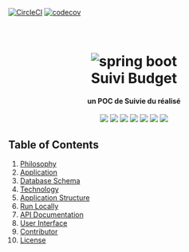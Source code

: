 [![CircleCI](https://circleci.com/gh/jabranemohamed/SuiviBudget/tree/master.svg?style=svg)](https://circleci.com/gh/jabranemohamed/SuiviBudget/tree/master)
[![codecov](https://codecov.io/gh/jabranemohamed/SuiviBudget/branch/master/graph/badge.svg)](https://codecov.io/gh/jabranemohamed/SuiviBudget)

<h1 align="center">
  <br>
  <a><img src="https://github.com/jabranemohamed/SuiviBudget/master/docs/images/spring-framework.png" alt="spring boot"></a>
  <br>
  Suivi Budget
  <br>
</h1>

<h4 align="center">un POC de Suivie du réalisé</h4>

<p align="center">
    <a alt="Java">
        <img src="https://img.shields.io/badge/Java-v1.8-orange.svg" />
    </a>
    <a alt="Spring Boot">
        <img src="https://img.shields.io/badge/Spring%20Boot-v2.2.2-brightgreen.svg" />
    </a>
    <a alt="Bootstrap">
        <img src="https://img.shields.io/badge/Postgres-v9.5-yellowgreen.svg">
    </a>
    <a alt="Material">
        <img src="https://img.shields.io/badge/Angular-8-orange.svg">  
    </a>      
    <a alt="Dependencies">
        <img src="https://img.shields.io/badge/dependencies-up%20to%20date-brightgreen.svg" />
    </a>
    <a alt="Contributions">
        <img src="https://img.shields.io/badge/contributions-welcome-orange.svg" />
    </a>
    <a alt="License">
        <img src="https://img.shields.io/badge/license-MIT-blue.svg" />
    </a>
</p>

## Table of Contents ##
1. [Philosophy](#Philosophy)
2. [Application](#Application)
3. [Database Schema](#Database-Schema)
5. [Technology](#Technology)
6. [Application Structure](#Application-Structure)
7. [Run Locally](#Running-the-server-locally)
9. [API Documentation](#API-Documentation)
10. [User Interface](#User-Interface)
11. [Contributor](#Contributor)
12. [License](#License)